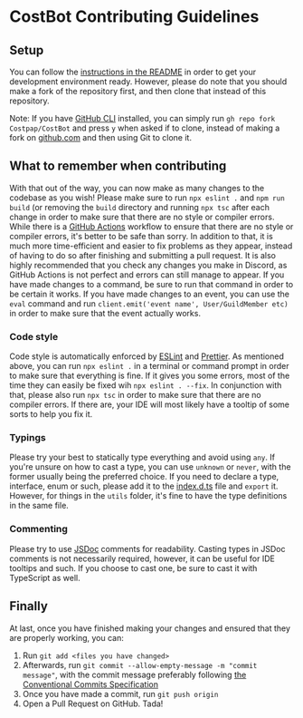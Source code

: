 # CostBot Contributing Guidelines

## Setup

You can follow the [instructions in the README](../README.md#detailed-instructions-on-how-to-run-the-bot) in order to get your development environment ready. However, please do note that you should make a fork of the repository first, and then clone that instead of this repository.

Note: If you have [GitHub CLI](https://cli.github.com) installed, you can simply run `gh repo fork Costpap/CostBot` and press `y` when asked if to clone, instead of making a fork on [github.com](https://github.com) and then using Git to clone it.

## What to remember when contributing

With that out of the way, you can now make as many changes to the codebase as you wish! Please make sure to run `npx eslint .` and `npm run build` (or removing the `build` directory and running `npx tsc` after each change in order to make sure that there are no style or compiler errors. While there is a [GitHub Actions](https://github.com/Costpap/CostBot/actions/) workflow to ensure that there are no style or compiler errors, it's better to be safe than sorry. In addition to that, it is much more time-efficient and easier to fix problems as they appear, instead of having to do so after finishing and submitting a pull request. It is also highly recommended that you check any changes you make in Discord, as GitHub Actions is not perfect and errors can still manage to appear. If you have made changes to a command, be sure to run that command in order to be certain it works. If you have made changes to an event, you can use the `eval` command and run `client.emit('event name', User/GuildMember etc)` in order to make sure that the event actually works.

### Code style

Code style is automatically enforced by [ESLint](https://eslint.org/) and [Prettier](https://prettier.io/). As mentioned above, you can run `npx eslint .` in a terminal or command prompt in order to make sure that everything is fine. If it gives you some errors, most of the time they can easily be fixed wih `npx eslint . --fix`. In conjunction with that, please also run `npx tsc` in order to make sure that there are no compiler errors. If there are, your IDE will most likely have a tooltip of some sorts to help you fix it.

### Typings

Please try your best to statically type everything and avoid using `any`. If you're unsure on how to cast a type, you can use `unknown` or `never`, with the former usually being the preferred choice. If you need to declare a type, interface, enum or such, please add it to the [index.d.ts](../src/typings/index.d.ts) file and `export` it. However, for things in the `utils` folder, it's fine to have the type definitions in the same file.

### Commenting

Please try to use [JSDoc](https://jsdoc.app/index.html) comments for readability. Casting types in JSDoc comments is not necessarily required, however, it can be useful for IDE tooltips and such. If you choose to cast one, be sure to cast it with TypeScript as well.

## Finally

At last, once you have finished making your changes and ensured that they are properly working, you can:

1. Run `git add <files you have changed>`
2. Afterwards, run `git commit --allow-empty-message -m "commit message"`, with the commit message preferably following
   [the Conventional Commits Specification](https://www.conventionalcommits.org/en/v1.0.0/)
3. Once you have made a commit, run `git push origin`
4. Open a Pull Request on GitHub. Tada!
